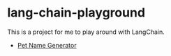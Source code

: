 # lang-chain-playground
This is a project for me to play around with LangChain.

- [Pet Name Generator](./PetNameGenerator/)
